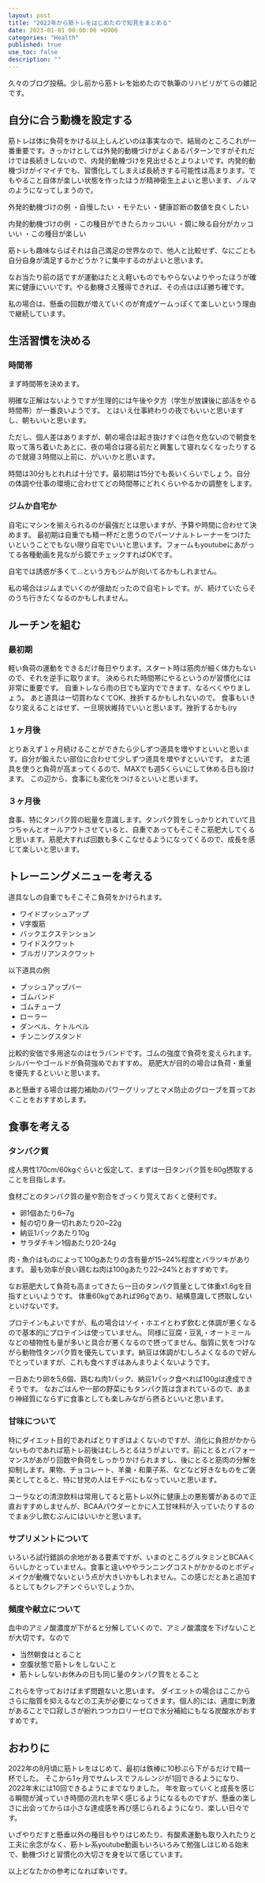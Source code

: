 ```yaml
---
layout: post
title: "2022年から筋トレをはじめたので知見をまとめる"
date: 2023-01-01 00:00:00 +0900
categories: "Health"
published: true
use_toc: false
description: ""
---
```


久々のブログ投稿。少し前から筋トレを始めたので執筆のリハビリがてらの雑記です。

## 自分に合う動機を設定する

筋トレは体に負荷をかける以上しんどいのは事実なので、結局のところこれが一番重要です。きっかけとしては外発的動機づけがよくあるパターンですがそれだけでは長続きしないので、内発的動機づけを見出せるとよりよいです。内発的動機づけがイマイチでも、習慣化してしまえば長続きする可能性は高まります。でもやること自体が楽しい状態を作ったほうが精神衛生上よいと思います、ノルマのようになってしまうので。

外発的動機づけの例
・自慢したい
・モテたい
・健康診断の数値を良くしたい

内発的動機づけの例
・この種目ができたらカッコいい
・鏡に映る自分がカッコいい
・この種目が楽しい

筋トレも趣味ならばそれは自己満足の世界なので、他人と比較せず、なにごとも自分自身が満足するかどうか？に集中するのがよいと思います。

なお当たり前の話ですが運動はたとえ軽いものでもやらないよりやったほうが確実に健康にいいです。やる動機さえ獲得できれば、その点はほぼ勝ち確です。

私の場合は、懸垂の回数が増えていくのが育成ゲームっぽくて楽しいという理由で継続しています。


## 生活習慣を決める

### 時間帯

まず時間帯を決めます。

明確な正解はないようですが生理的には午後や夕方（学生が放課後に部活をやる時間帯）が一番良いようです。
とはいえ仕事終わりの夜でもいいと思いますし、朝もいいと思います。

ただし、個人差はありますが、朝の場合は起き抜けすぐは色々危ないので朝食を取って落ち着いたあとに、夜の場合は寝る前だと興奮して寝れなくなったりするので就寝３時間以上前に、がいいかと思います。

時間は30分もとれれば十分です。最初期は15分でも長いくらいでしょう。自分の体調や仕事の環境に合わせてどの時間帯にどれくらいやるかの調整をします。

### ジムか自宅か

自宅にマシンを揃えられるのが最強だとは思いますが、予算や時間に合わせて決めます。
最初期は自重でも精一杯だと思うのでパーソナルトレーナーをつけたいということでもない限り自宅でいいと思います。フォームもyoutubeにあがってる各種動画を見ながら鏡でチェックすればOKです。

自宅では誘惑が多くて…という方もジムが向いてるかもしれません。

私の場合はジムまでいくのが億劫だったので自宅トレです。が、続けていたらそのうち行きたくなるのかもしれません。

## ルーチンを組む

### 最初期
軽い負荷の運動をできるだけ毎日やります。スタート時は筋肉が細く体力もないので、それを逆手に取ります。
決められた時間帯にやるというのが習慣化には非常に重要です。
自重トレなら雨の日でも室内でできます、なるべくやりましょう。
あと道具は一切買わなくてOK、挫折するかもしれないので。
食事もいきなり変えることはせず、一旦現状維持でいいと思います。挫折するかも(ry

### １ヶ月後
とりあえず１ヶ月続けることができたら少しずつ道具を増やすといいと思います。自分が鍛えたい部位に合わせて少しずつ道具を増やすといいです。
また道具を使うと負荷が高まってくるので、MAXでも週5くらいにして休める日も設けます。
この辺から、食事にも変化をつけるといいと思います。

### ３ヶ月後
食事、特にタンパク質の総量を意識します。タンパク質をしっかりとれていて且つちゃんとオールアウトさせていると、自重であってもそこそこ筋肥大してくると思います。筋肥大すれば回数も多くこなせるようになってくるので、成長を感じて楽しいと思います。

## トレーニングメニューを考える

道具なしの自重でもそこそこ負荷をかけられます。

* ワイドプッシュアップ
* V字腹筋
* バックエクステンション
* ワイドスクワット
* ブルガリアンスクワット

以下道具の例

* プッシュアップバー
* ゴムバンド
* ゴムチューブ
* ローラー
* ダンベル、ケトルベル
* チンニングスタンド

比較的安価で多用途なのはセラバンドです。ゴムの強度で負荷を変えられます。シルバーやゴールドが負荷強めでおすすめ。
筋肥大が目的の場合は負荷・重量を優先するといいと思います。

あと懸垂する場合は握力補助のパワーグリップとマメ防止のグローブを買っておくことをおすすめします。


## 食事を考える

### タンパク質
成人男性170cm/60kgぐらいと仮定して、まずは一日タンパク質を60g摂取することを目指します。

食材ごとのタンパク質の量や割合をざっくり覚えておくと便利です。

* 卵1個あたり6~7g
* 鮭の切り身一切れあたり20~22g
* 納豆1パックあたり10g
* サラダチキン1個あたり20-24g

肉・魚介はものによって100gあたりの含有量が15~24%程度とバラツキがあります。
最も効率が良い鶏むね肉は100gあたり22~24%とおすすめです。

なお筋肥大して負荷も高まってきたら一日のタンパク質量として体重x1.6gを目指すといいようです。
体重60kgであれば96gであり、結構意識して摂取しないといけないです。

プロテインもよいですが、私の場合はソイ・ホエイとわず飲むと体調が悪くなるので基本的にプロテインは使っていません。
同様に豆腐・豆乳・オートミールなどの植物性も量が多いと具合が悪くなるので摂ってません。脂質に気をつけながら動物性タンパク質を優先しています。納豆は体調がむしろよくなるので好んでとっていますが、これも食べすぎはあんまりよくないようです。

一日あたり卵を5,6個、鶏むね肉1パック、納豆1パック食べれば100gは達成できそうです。
なおごはんや一部の野菜にもタンパク質は含まれているので、あまり神経質にならずに食事としても楽しみながら摂るといいと思います。

### 甘味について
特にダイエット目的であればとりすぎはよくないのですが、消化に負担がかからないものであれば筋トレ前後はむしろとるほうがよいです。前にとるとパフォーマンスがあがり回数や負荷をしっかりかけられますし、後にとると筋肉の分解を抑制します。果物、チョコレート、羊羹・和菓子系、などなど好きなものをご褒美としてとると、特に甘党の人はモチベにもなっていいと思います。

コーラなどの清涼飲料は常用してると筋トレ以外に健康上の悪影響があるので正直おすすめしませんが、BCAAパウダーとかに人工甘味料が入っていたりするのでまぁ少し飲むぶんにはいいかと思います。

### サプリメントについて
いろいろ試行錯誤の余地がある要素ですが、いまのところグルタミンとBCAAくらいしかとっていません。食事と違いややランニングコストがかかるのとボディメイクが動機でないという点が大きいかもしれません。この感じだとあと追加するとしてもクレアチンぐらいでしょうか。

### 頻度や献立について

血中のアミノ酸濃度が下がると分解していくので、アミノ酸濃度を下げないことが大切です。なので

* 当然朝食はとること
* 空腹状態で筋トレをしないこと
* 筋トレしないお休みの日も同じ量のタンパク質をとること

これらを守っておけばまず問題ないと思います。
ダイエットの場合はここからさらに脂質を抑えるなどの工夫が必要になってきます。個人的には、適度に刺激があることで口寂しさが紛れつつカロリーゼロで水分補給にもなる炭酸水がおすすめです。

## おわりに

2022年の8月頃に筋トレをはじめて、最初は鉄棒に10秒ぶら下がるだけで精一杯でした。
そこから1ヶ月でサムレスでフルレンジが1回できるようになり、2022年末には10回できるようにまでなりました。
年を取っていくと成長を感じる瞬間が減っていき時間の流れを早く感じるようになるものですが、懸垂の楽しさに出会ってからは小さな達成感を再び感じられるようになり、楽しい日々です。

いざやりだすと懸垂以外の種目もやりはじめたり、有酸素運動も取り入れたりと工夫に余念がなく、筋トレ系youtube動画もいろいろみて勉強しはじめる始末で、動機づけと習慣化の大切さを身を以て感じています。

以上どなたかの参考になれば幸いです。
